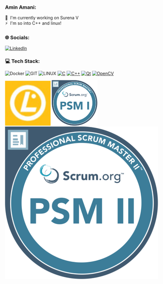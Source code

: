 ###  Amin Amani:

🚀  I'm currently working on Surena V <br>
⚡  I'm so into C++ and linux!

### 🌐 Socials:
[![LinkedIn](https://img.shields.io/badge/LinkedIn-%230077B5.svg?logo=linkedin&logoColor=white)]([https://linkedin.com/in/kalagar](https://www.linkedin.com/in/amin-amani)) 

### 💻 Tech Stack:

![Docker](https://img.shields.io/badge/docker-%230db7ed.svg?style=for-the-badge&logo=docker&logoColor=white)  ![GIT](https://img.shields.io/badge/Git-fc6d26?style=for-the-badge&logo=git&logoColor=white) ![LINUX](https://img.shields.io/badge/Linux-FCC624?style=for-the-badge&logo=linux&logoColor=black)
[![C](https://img.shields.io/badge/C-00599C?style=for-the-badge&logo=c&logoColor=white)]()
[![C++](https://img.shields.io/badge/C%2B%2B-00599C?style=for-the-badge&logo=c%2B%2B&logoColor=white)]()
[![Qt](https://img.shields.io/badge/Qt-41CD52?style=for-the-badge&logo=qt&logoColor=white)]()
[![OpenCV](https://img.shields.io/badge/OpenCV-27338e?style=for-the-badge&logo=OpenCV&logoColor=white)]()


<img src="https://github.com/amin-amani/amin-amani/blob/main/badges/LPI_logo.png" alt="PSM ||" width="150"/> <img src="https://github.com/amin-amani/amin-amani/blob/main/badges/psm1.svg" alt="PSM |" width="150"/> [![PSM ||](https://github.com/amin-amani/amin-amani/blob/main/badges/psm2.svg)](https://www.scrum.org/user/1085787)


